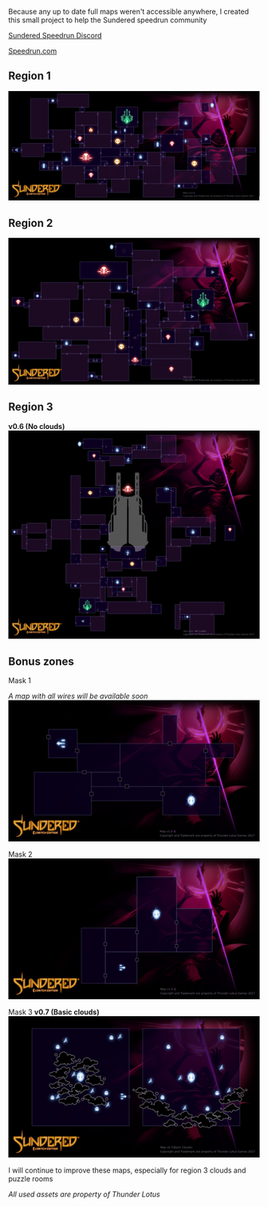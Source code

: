 Because any up to date full maps weren't accessible anywhere, I created this small project to help the Sundered speedrun community

[Sundered Speedrun Discord](https://discordapp.com/invite/vHRDAkX)

[Speedrun.com](https://www.speedrun.com/sundered/)

## Region 1

![SunderedMaps Region 1](SunderedMaps_Region1.png)

## Region 2
![SunderedMaps Region 2](SunderedMaps_Region2.png)

## Region 3
**v0.6 (No clouds)**
![SunderedMaps Region 3 - NO CLOUD](SunderedMaps_Region3.png)

## Bonus zones
Mask 1

*A map with all wires will be available soon*
![SunderedMaps Bonus Region 1](SunderedMaps_BonusR1.png)

Mask 2 
![SunderedMaps Bonus Region 2](SunderedMaps_BonusR2.png)

Mask 3
**v0.7 (Basic clouds)**
![SunderedMaps Bonus Region 3](SunderedMaps_BonusR3.png)

I will continue to improve these maps, especially for region 3 clouds and puzzle rooms

*All used assets are property of Thunder Lotus*
